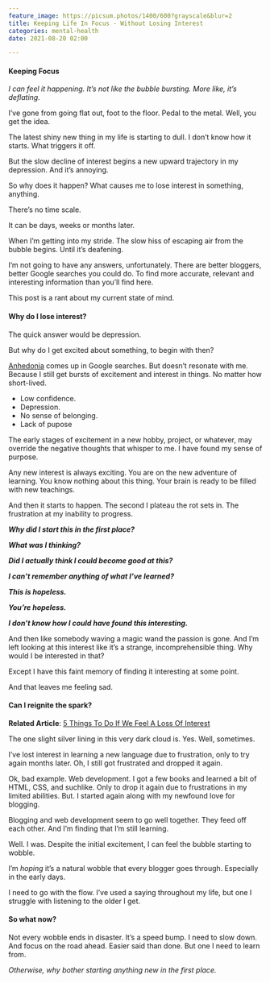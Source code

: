 ```yaml
---
feature_image: https://picsum.photos/1400/600?grayscale&blur=2
title: Keeping Life In Focus - Without Losing Interest
categories: mental-health
date: 2021-08-20 02:00

---
```

#### Keeping Focus

_I can feel it happening. It’s not like the bubble bursting. More like, it’s deflating._

I’ve gone from going flat out, foot to the floor. Pedal to the metal. Well, you get the idea.

The latest shiny new thing in my life is starting to dull. I don’t know how it starts. What triggers it off. 

But the slow decline of interest begins a new upward trajectory in my depression. And it’s annoying.

So why does it happen? What causes me to lose interest in something, anything.

There’s no time scale. 

It can be days, weeks or months later. 

When I’m getting into my stride. The slow hiss of escaping air from the bubble begins. Until it’s deafening.

I’m not going to have any answers, unfortunately. There are better bloggers, better Google searches you could do. To find more accurate, relevant and interesting information than you’ll find here.

This post is a rant about my current state of mind.

#### Why do I lose interest?

The quick answer would be depression.

But why do I get excited about something, to begin with then?

[Anhedonia](https://en.m.wikipedia.org/wiki/Anhedonia) comes up in Google searches. But doesn’t resonate with me. Because I still get bursts of excitement and interest in things. No matter how short-lived.

* Low confidence. 
* Depression. 
* No sense of belonging. 
* Lack of pupose

The early stages of excitement in a new hobby, project, or whatever, may override the negative thoughts that whisper to me. I have found my sense of purpose.

Any new interest is always exciting. You are on the new adventure of learning. You know nothing about this thing. Your brain is ready to be filled with new teachings.

 And then it starts to happen. The second I plateau the rot sets in. The frustration at my inability to progress.

**_Why did I start this in the first place?_**

**_What was I thinking?_**

**_Did I actually think I could become good at this?_**

**_I can’t remember anything of what I’ve learned?_**

**_This is hopeless._**

**_You’re hopeless._**

**_I don’t know how I could have found this interesting._**

And then like somebody waving a magic wand the passion is gone. And I’m left looking at this interest like it’s a strange, incomprehensible thing. Why would I be interested in that?

Except I have this faint memory of finding it interesting at some point.

And that leaves me feeling sad.

#### **Can I reignite the spark?**

**Related Article**: [5 Things To Do If We Feel A Loss Of Interest](https://www.google.com/url?sa=t&source=web&rct=j&url=https://www.verywellmind.com/things-to-do-if-you-feel-a-loss-of-interest-5093337&ved=2ahUKEwjMpc2X2b_yAhXxRUEAHVsYCF0QFnoECAMQAQ&usg=AOvVaw3PF0UuDXSbe2yV_R51Z7p4)

The one slight silver lining in this very dark cloud is. Yes. Well, sometimes.

I’ve lost interest in learning a new language due to frustration, only to try again months later. Oh, I still got frustrated and dropped it again.

Ok, bad example. Web development. I got a few books and learned a bit of HTML, CSS, and suchlike. Only to drop it again due to frustrations in my limited abilities. But. I started again along with my newfound love for blogging.

Blogging and web development seem to go well together. They feed off each other. And I’m finding that I’m still learning. 

Well. I was. Despite the initial excitement, I can feel the bubble starting to wobble.

I’m _hoping_ it’s a natural wobble that every blogger goes through. Especially in the early days.

I need to go with the flow. I’ve used a saying throughout my life, but one I struggle with listening to the older I get.

#### So what now?

Not every wobble ends in disaster. It’s a speed bump. I need to slow down. And focus on the road ahead. Easier said than done. But one I need to learn from.

_Otherwise, why bother starting anything new in the first place._